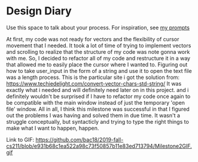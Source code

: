 # Design Diary
Use this space to talk about your process.  For inspiration, see [my prompts](../../../docs/sample_reflection.md)

At first, my code was not ready for vectors and the flexibility of cursor movement that I needed. It took a lot of time
of trying to implement vectors and scrolling to realize that the structure of my code was note gonna work with me. So, 
I decided to refactor all of my code and restructure it in a way that allowed me to easily place the cursor where I wanted
to. 
Figuring out how to take user_input in the form of a string and use it to open the text file was a length process. This is the
particular site i got the solution from: https://www.techiedelight.com/convert-vector-chars-std-string/
It was exactly what i needed and will definitely need later on in this project. and i definitely wouldn't be surprised if I
have to refactor my code once again to be compatible with the main window instead of just the temporary 'open file' window.
All in all, I think this milestone was successful in that I figured out the problems I was having and solved them
in due time. It wasn't a struggle conceptually, but syntacticly and trying to type the right things to make what I
want to happen, happen.

Link to GIF:		https://github.com/bac18/2019-fall-cs211/blob/e931b68c1ea522a98c73f50857b11e83ed713794/Milestone2GIF.gif